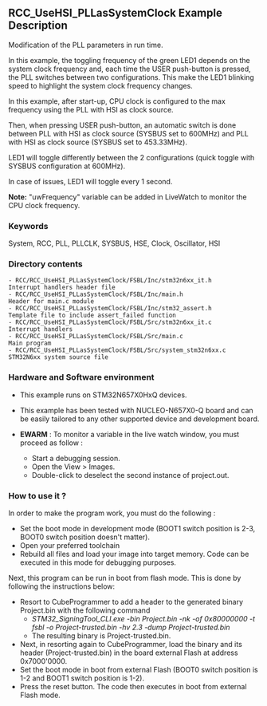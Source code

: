 ## <b>RCC_UseHSI_PLLasSystemClock Example Description</b>

Modification of the PLL parameters in run time.

In this example, the toggling frequency of the green LED1 depends on the system clock
frequency and, each time the USER push-button is pressed, the PLL switches between two configurations.
This make the LED1 blinking speed to highlight the system clock frequency changes.

In this example, after start-up, CPU clock is configured to the max frequency using the PLL with
HSI as clock source.

Then, when pressing USER push-button, an automatic switch is done between PLL with HSI as clock source (SYSBUS
set to 600MHz) and PLL with HSI as clock source (SYSBUS set to 453.33MHz).

LED1 will toggle differently between the 2 configurations (quick toggle with SYSBUS configuration at 600MHz).

In case of issues, LED1 will toggle every 1 second.

**Note:** "uwFrequency" variable can be added in LiveWatch to monitor the CPU clock frequency.

### <b>Keywords</b>

System, RCC, PLL, PLLCLK, SYSBUS, HSE, Clock, Oscillator, HSI

### <b>Directory contents</b>

    - RCC/RCC_UseHSI_PLLasSystemClock/FSBL/Inc/stm32n6xx_it.h          Interrupt handlers header file
    - RCC/RCC_UseHSI_PLLasSystemClock/FSBL/Inc/main.h                  Header for main.c module
    - RCC/RCC_UseHSI_PLLasSystemClock/FSBL/Inc/stm32_assert.h          Template file to include assert_failed function
    - RCC/RCC_UseHSI_PLLasSystemClock/FSBL/Src/stm32n6xx_it.c          Interrupt handlers
    - RCC/RCC_UseHSI_PLLasSystemClock/FSBL/Src/main.c                  Main program
    - RCC/RCC_UseHSI_PLLasSystemClock/FSBL/Src/system_stm32n6xx.c      STM32N6xx system source file


### <b>Hardware and Software environment</b> 

  - This example runs on STM32N657X0HxQ devices.

  - This example has been tested with NUCLEO-N657X0-Q board and can be
    easily tailored to any other supported device and development board.

  - **EWARM** : To monitor a variable in the live watch window, you must proceed as follow :
    - Start a debugging session.
    - Open the View > Images.
    - Double-click to deselect the second instance of project.out.

### <b>How to use it ?</b> 

In order to make the program work, you must do the following :

 - Set the boot mode in development mode (BOOT1 switch position is 2-3, BOOT0 switch position doesn't matter).
 - Open your preferred toolchain
 - Rebuild all files and load your image into target memory. Code can be executed in this mode for debugging purposes.

 Next, this program can be run in boot from flash mode. This is done by following the instructions below:
 
 - Resort to CubeProgrammer to add a header to the generated binary Project.bin with the following command
   - *STM32_SigningTool_CLI.exe -bin Project.bin -nk -of 0x80000000 -t fsbl -o Project-trusted.bin -hv 2.3 -dump Project-trusted.bin*
   - The resulting binary is Project-trusted.bin.
 - Next, in resorting again to CubeProgrammer, load the binary and its header (Project-trusted.bin) in the board external Flash at address 0x7000'0000.
 - Set the boot mode in boot from external Flash (BOOT0 switch position is 1-2 and BOOT1 switch position is 1-2).
 - Press the reset button. The code then executes in boot from external Flash mode.


